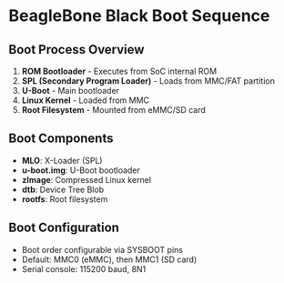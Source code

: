 # BeagleBone Black Boot Sequence

## Boot Process Overview
1. **ROM Bootloader** - Executes from SoC internal ROM
2. **SPL (Secondary Program Loader)** - Loads from MMC/FAT partition
3. **U-Boot** - Main bootloader
4. **Linux Kernel** - Loaded from MMC
5. **Root Filesystem** - Mounted from eMMC/SD card

## Boot Components
- **MLO**: X-Loader (SPL)
- **u-boot.img**: U-Boot bootloader  
- **zImage**: Compressed Linux kernel
- **dtb**: Device Tree Blob
- **rootfs**: Root filesystem

## Boot Configuration
- Boot order configurable via SYSBOOT pins
- Default: MMC0 (eMMC), then MMC1 (SD card)
- Serial console: 115200 baud, 8N1